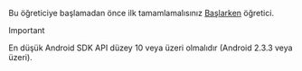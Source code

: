 Bu öğreticiye başlamadan önce ilk tamamlamalısınız [Başlarken](../articles/mobile-engagement/mobile-engagement-android-get-started.md) öğretici.

> [!IMPORTANT]
> En düşük Android SDK API düzey 10 veya üzeri olmalıdır (Android 2.3.3 veya üzeri).
> 
> 

